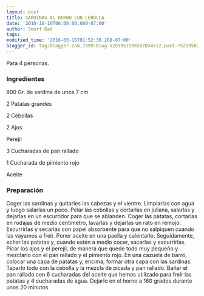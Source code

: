 ```yaml
---
layout: post
title: SARDINAS AL HORNO CON CEBOLLA
date: '2010-10-10T06:00:00.000-07:00'
author: Smurf Dad
tags: 
modified_time: '2016-03-16T01:52:38.268-07:00'
blogger_id: tag:blogger.com,1999:blog-5299957599287034512.post-7525950283540120084
---
```


Para 4 personas.

<h3>Ingredientes</h3>

600 Gr. de sardina de unos 7 cm.

2 Patatas grandes

2 Cebollas

2 Ajos

Perejil

3 Cucharadas de pan rallado

1 Cucharada de pimiento rojo

Aceite

<h3>Preparación</h3>

Coger las sardinas y quitarles las cabezas y el vientre. Limpiarlas con agua y luego salarlas un poco. Pelar las cebollas y cortarlas en juliana, salarlas y dejarlas en un escurridor para que se ablanden. Coger las patatas, cortarlas en rodajas de medio centímetro, lavarlas y dejarlas un rato en remojo. Escurrirlas y secarlas con papel absorbente para que no salpiquen cuando las vayamos a freír. Poner aceite en una paella y calentarlo. Seguidamente, echar las patatas y, cuando estén a medio cocer, sacarlas y escurrirlas. Picar los ajos y el perejil, de manera que quede todo muy pequeño y mezclarlo con el pan rallado y el pimiento rojo. En una cazuela de barro, colocar una capa de patatas y, encima, formar otra capa con las sardinas. Taparlo todo con la cebolla y la mezcla de picada y pan rallado. Bañar el pan rallado con 6 cucharadas del aceite que hemos utilizado para freír las patatas y 4 cucharadas de agua. Dejarlo en el horno a 160 grados durante unos 20 minutos.


